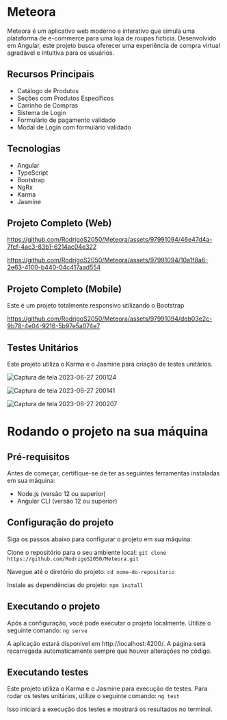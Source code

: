 # Meteora

Meteora é um aplicativo web moderno e interativo que simula uma plataforma de e-commerce para uma loja de roupas fictícia. Desenvolvido em Angular, este projeto busca oferecer uma experiência de compra virtual agradável e intuitiva para os usuários.

## Recursos Principais

- Catálogo de Produtos
- Seções com Produtos Específicos
- Carrinho de Compras
- Sistema de Login
- Formulário de pagamento validado
- Modal de Login com formulário validado

## Tecnologias
- Angular
- TypeScript
- Bootstrap
- NgRx
- Karma
- Jasmine

## Projeto Completo (Web)

https://github.com/RodrigoS2050/Meteora/assets/97991094/46e47d4a-7fcf-4ac3-83b1-6214ac04e322

https://github.com/RodrigoS2050/Meteora/assets/97991094/10a1f8a6-2e63-4100-b440-04c417aad554

## Projeto Completo (Mobile)
Este é um projeto totalmente responsivo utilizando o Bootstrap

https://github.com/RodrigoS2050/Meteora/assets/97991094/deb03e2c-9b78-4e04-9216-5b97e5a074e7

## Testes Unitários
Este projeto utiliza o Karma e o Jasmine para criação de testes unitários.

![Captura de tela 2023-06-27 200124](https://github.com/RodrigoS2050/Meteora/assets/97991094/a5e92f41-0ce1-468c-a57b-26eac0c617f8)

![Captura de tela 2023-06-27 200141](https://github.com/RodrigoS2050/Meteora/assets/97991094/c77f97c6-3eb3-47e8-9bfb-845fb644b060)

![Captura de tela 2023-06-27 200207](https://github.com/RodrigoS2050/Meteora/assets/97991094/2e0b5924-4e75-45eb-9968-afd72c8a2f98)

# Rodando o projeto na sua máquina

## Pré-requisitos
Antes de começar, certifique-se de ter as seguintes ferramentas instaladas em sua máquina:

- Node.js (versão 12 ou superior)
- Angular CLI (versão 12 ou superior)

## Configuração do projeto
Siga os passos abaixo para configurar o projeto em sua máquina:

Clone o repositório para o seu ambiente local:
`git clone https://github.com/RodrigoS2050/Meteora.git`

Navegue até o diretório do projeto:
`cd nome-do-repositorio`

Instale as dependências do projeto:
`npm install`

## Executando o projeto
Após a configuração, você pode executar o projeto localmente. Utilize o seguinte comando:
`ng serve`

A aplicação estará disponível em http://localhost:4200/. A página será recarregada automaticamente sempre que houver alterações no código.

## Executando testes
Este projeto utiliza o Karma e o Jasmine para execução de testes. Para rodar os testes unitários, utilize o seguinte comando:
`ng test`

Isso iniciará a execução dos testes e mostrará os resultados no terminal.

